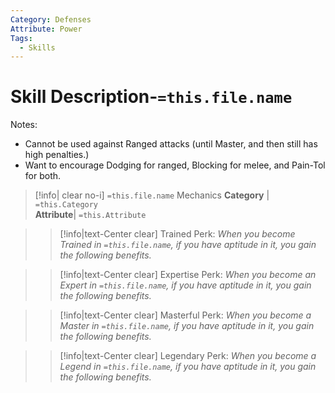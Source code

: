 ```yaml
---
Category: Defenses
Attribute: Power
Tags:
  - Skills
---
```

# Skill Description-`=this.file.name`
Notes:
- Cannot be used against Ranged attacks (until Master, and then still has high penalties.)
- Want to encourage Dodging for ranged, Blocking for melee, and Pain-Tol for both.

>[!info| clear no-i] `=this.file.name` Mechanics
>**Category** | `=this.Category`   
>**Attribute**| `=this.Attribute`

>> [!info|text-Center clear] Trained Perk: 
>> *When you become Trained in `=this.file.name`, if you have aptitude in it, you gain the following benefits.*
>> 

>> [!info|text-Center clear] Expertise Perk: 
>> *When you become an Expert in `=this.file.name`, if you have aptitude in it, you gain the following benefits.*
>> 

>> [!info|text-Center clear] Masterful Perk: 
>> *When you become a Master in `=this.file.name`, if you have aptitude in it, you gain the following benefits.*
>> 

>> [!info|text-Center clear] Legendary Perk: 
>> *When you become a Legend in `=this.file.name`, if you have aptitude in it, you gain the following benefits.*
>> 